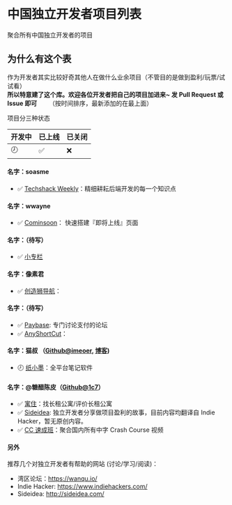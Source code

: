 # 中国独立开发者项目列表
聚合所有中国独立开发者的项目                  

## 为什么有这个表
作为开发者其实比较好奇其他人在做什么业余项目（不管目的是做到盈利/玩票/试试看）               
**所以特意建了这个库。欢迎各位开发者把自己的项目加进来~ 发 Pull Request 或 Issue 即可**                   
（按时间排序，最新添加的在最上面）              

项目分三种状态            

| 开发中 | 已上线 | 已关闭 |
|--------|--------|--------|
| :clock8: | :white_check_mark: | :x: |



#### 名字：soasme
* :white_check_mark: [Techshack Weekly](https://wanqu.io/t/techshack-weekly/7809)：精细耕耘后端开发的每一个知识点


#### 名字：wwayne
* :white_check_mark: [Cominsoon](https://cominsoon.io/)： 快速搭建『即将上线』页面

#### 名字：（待写）
* :white_check_mark: [小专栏](https://xiaozhuanlan.com/)

#### 名字：像素君
* :white_check_mark: [创造狮导航](http://chuangzaoshi.com)：

#### 名字：（待写）
* :white_check_mark: [Paybase](https://paybase.cn): 专门讨论支付的论坛
* :white_check_mark: [AnyShortCut](https://wanqu.io/t/anyshorcut-chrome/7648/9)：

#### 名字：猫叔 （[Github@imeoer](https://github.com/imeoer), [博客](http://www.chole.io/))
* :clock8: [纸小墨](https://www.v2ex.com/t/393185#reply710)：全平台笔记软件

#### 名字：@糖醋陈皮（[Github@1c7](https://github.com/1c7)）
* :white_check_mark: [寓住](https://yuzhu.me)：找长租公寓/评价长租公寓
* :white_check_mark: [Sideidea](http://sideidea.com): 独立开发者分享做项目盈利的故事，目前内容均翻译自 Indie Hacker，暂无原创内容。
* :white_check_mark: [CC 速成班](coolapk.com/apk/com.crashcourse.china.c17)：聚合国内所有中字 Crash Course 视频


#### 另外
推荐几个对独立开发者有帮助的网站 (讨论/学习/阅读)：    
* 湾区论坛：https://wanqu.io/    
* Indie Hacker: https://www.indiehackers.com/     
* Sideidea: http://sideidea.com/    
